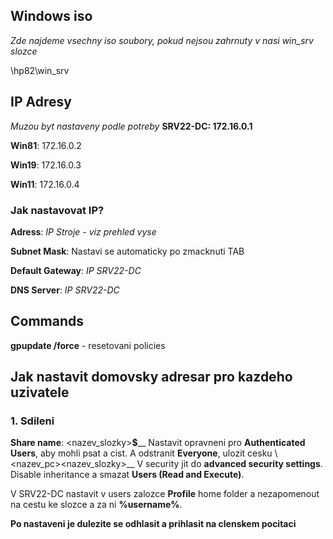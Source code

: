 ## Windows iso
*Zde najdeme vsechny  iso soubory, pokud nejsou zahrnuty v nasi win_srv slozce*

\\hp82\win_srv

## IP Adresy
*Muzou byt nastaveny podle potreby*
**SRV22-DC: 172.16.0.1**

**Win81**: 172.16.0.2

**Win19**: 172.16.0.3

**Win11**: 172.16.0.4

### Jak nastavovat IP?
**Adress**: *IP Stroje - viz prehled vyse*

**Subnet Mask**: Nastavi se automaticky po zmacknuti TAB

**Default Gateway**: *IP SRV22-DC*

**DNS Server**: *IP SRV22-DC*


## Commands
**gpupdate /force** - resetovani policies

## Jak nastavit domovsky adresar pro kazdeho uzivatele
### 1. Sdileni
**Share name**: <nazev_slozky>**$**__
Nastavit opravneni pro **Authenticated Users**, aby mohli psat a cist. A odstranit **Everyone**, ulozit  cesku \\<nazev_pc>\<nazev_slozky>__
V security jit do **advanced security settings**. Disable inheritance a smazat **Users (Read and Execute)**.

V SRV22-DC nastavit v users zalozce **Profile** home folder a nezapomenout na cestu ke slozce a za ni **\%username%**. 

**Po nastaveni je dulezite se odhlasit a prihlasit na clenskem pocitaci**